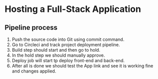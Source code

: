 # Hosting a Full-Stack Application

## Pipeline process

1. Push the source code into Git using commit command.
2. Go to Circleci and track project deployment pipeline.
3. Build step should start and then go to hold.
4. In the hold step we should manually approve.
5. Deploy job will start tp deploy front-end and back-end.
6. After all is done we should test the App link and see it is working fine and changes applied.